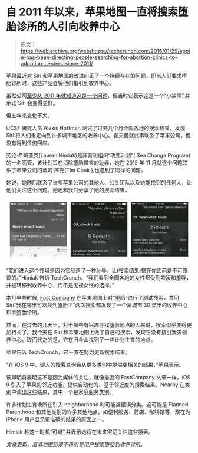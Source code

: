 # 自 2011 年以来，苹果地图一直将搜索堕胎诊所的人引向收养中心 

> 原文：<https://web.archive.org/web/https://techcrunch.com/2016/01/29/apple-has-been-directing-people-searching-for-abortion-clinics-to-adoption-centers-since-2011/>

苹果最近对 Siri 和苹果地图的改进纠正了一个持续存在的问题，即当人们要求堕胎诊所时，这些产品会将他们指引到收养中心。

虽然公司[至少从 2011 年就知道这是一个问题](https://web.archive.org/web/20230121184240/http://bits.blogs.nytimes.com/2011/11/30/apple-says-siris-abortion-answers-are-a-glitch/)，但当时它表示这是一个“小故障”,并承诺 Siri 会变得更好。

但五年来变化不大。

UCSF 研究人员 Alexis Hoffman 测试了过去几个月全国各地的搜索结果，发现 Siri 将人们重定向到许多城市地区的收养中心。霍夫曼就此事联系了苹果公司，但没有得到任何回应。

劳伦·希姆亚克(Lauren Himiak)是非营利组织“改变计划”( Sea Change Program)的一名高管，该计划旨在消除堕胎带来的耻辱，她在 2015 年 11 月就这个问题联系了苹果公司的蒂姆·库克(Tim Cook ),也遇到了同样的问题。

她说，她随后联系了许多苹果公司的其他人、公关团队以及她能找到的任何人，让他们关注这个问题。她还和我们分享了她的搜索结果。

![Apple](img/ad02ed8f44ac565185c4062c13e8c765.png)

“我们进入这个领域是因为它制造了一种耻辱。让(搜索结果)摆在你面前是不可原谅的。”Himiak 告诉 TechCrunch。“我们看到全国各地的女性都受到欺凌和羞辱，并被转移到收养中心，而不是无视女性的选择。”

本月早些时候, [Fast Company](https://web.archive.org/web/20230121184240/http://www.fastcompany.com/3055887/apple-maps-stops-sending-people-searching-for-abortion-to-adoption-centers?utm_content=buffer2e83d&utm_medium=social&utm_source=twitter.com&utm_campaign=buffer) 在苹果地图上对“堕胎”进行了测试搜索，并问 Siri“我在哪里可以找到堕胎？”两次搜索都发现了一个离城市 30 英里的收养中心和零堕胎诊所。

然而，在过去的几天里，对于那些有兴趣寻找堕胎地点的人来说，搜索似乎变得更加相关了。我今天在 Siri 和苹果地图上做了自己的搜索，发现它没有指引我去领养中心。取而代之的是，它在旧金山找到了一些计划生育的地点。

苹果告诉 TechCrunch，它一直在努力更新搜索结果。

“在 iOS 9 中，键入的搜索查询会从更多类别中提供更相关的结果，”苹果表示。

该声明将表明这不是因为媒体的关注，就像最近的 FastCompany 文章一样。iOS 9 引入了苹果的邻近功能，提供自动化的、基于邻近度的搜索结果。Nearby 在类别中调出这些结果，其中一个是家庭服务类别。

许多计划生育场所在引入 neighborhood 时可能被错误分类。这可能是 Planned Parenthood 和其他类别的许多其他地点，如便利服务、药店、咖啡馆等，现在为 iPhone 用户显示更准确的结果的原因之一。

Himiak 称这一时机“可疑”,并表示她将在未来密切关注这些搜索。

*文章更新，澄清地图结果不再引导用户搜索堕胎到收养诊所。*